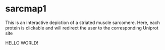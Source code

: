 # sarcmap1
This is an interactive depiction of a striated muscle sarcomere. Here, each protein is clickable and will redirect the user to the corresponding Uniprot site

HELLO WORLD!
